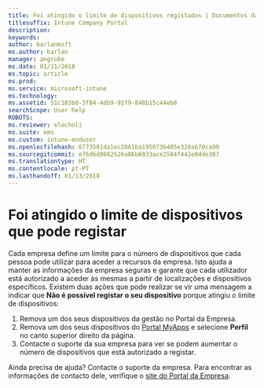 ```yaml
---
title: Foi atingido o limite de dispositivos registados | Documentos da Microsoft
titlesuffix: Intune Company Portal
description: 
keywords: 
author: barlanmsft
ms.author: barlan
manager: angrobe
ms.date: 01/11/2018
ms.topic: article
ms.prod: 
ms.service: microsoft-intune
ms.technology: 
ms.assetid: 51c183b0-3f84-4db9-91f9-848b15c44eb8
searchScope: User help
ROBOTS: 
ms.reviewer: elocholi
ms.suite: ems
ms.custom: intune-enduser
ms.openlocfilehash: 6773581da1ec2861ba195073b485e320ab70ca99
ms.sourcegitcommit: e76dbd0882526a86b6933ace2504f442e04de387
ms.translationtype: HT
ms.contentlocale: pt-PT
ms.lasthandoff: 01/13/2018
---
```

# <a name="the-limit-of-devices-you-can-register-has-been-reached"></a>Foi atingido o limite de dispositivos que pode registar

Cada empresa define um limite para o número de dispositivos que cada pessoa pode utilizar para aceder a recursos da empresa. Isto ajuda a manter as informações da empresa seguras e garante que cada utilizador está autorizado a aceder às mesmas a partir de localizações e dispositivos específicos. Existem duas ações que pode realizar se vir uma mensagem a indicar que **Não é possível registar o seu dispositivo** porque atingiu o limite de dispositivos:

1. Remova um dos seus dispositivos da gestão no Portal da Empresa.
2. Remova um dos seus dispositivos do [Portal MyApps](https://myapps.microsoft.com) e selecione **Perfil** no canto superior direito da página. 
3. Contacte o suporte da sua empresa para ver se podem aumentar o número de dispositivos que está autorizado a registar. 

Ainda precisa de ajuda? Contacte o suporte da empresa. Para encontrar as informações de contacto dele, verifique o [site do Portal da Empresa](https://portal.manage.microsoft.com#HelpDeskDialog).
